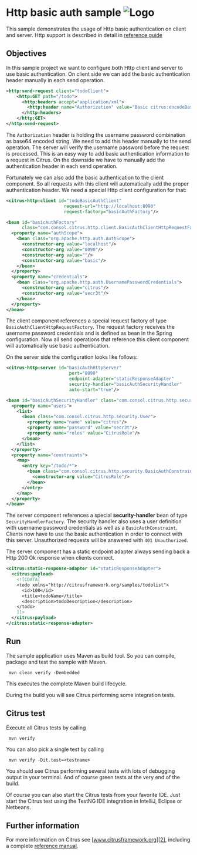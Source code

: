 Http basic auth sample ![Logo][1]
==============

This sample demonstrates the usage of Http basic authentication on client and server. Http support is described in detail in [reference guide][4]

Objectives
---------

In this sample project we want to configure both Http client and server to use basic authentication. On client side we can add the basic authentication header manually in each send operation.

```xml
<http:send-request client="todoClient">
    <http:GET path="/todo">
      <http:headers accept="application/xml">
        <http:header name="Authorization" value="Basic citrus:encodeBase64('citrus:secr3t')"/>
      </http:headers>
    </http:GET>
</http:send-request>
```
        
The `Authorization` header is holding the username password combination as base64 encoded string. We need to add this header manually to the send operation. The server will verify the username password
before the request is processed. This is an easy way to add basic authentication information to a request in Citrus. On the downside we have to manually add the authentication header in each send operation.

Fortunately we can also add the basic authentication to the client component. So all requests with this client will automatically add the proper authentication header. We need a special Http client configuration for that:

```xml
<citrus-http:client id="todoBasicAuthClient"
                      request-url="http://localhost:8090"
                      request-factory="basicAuthFactory"/>

<bean id="basicAuthFactory"
      class="com.consol.citrus.http.client.BasicAuthClientHttpRequestFactory">
  <property name="authScope">
    <bean class="org.apache.http.auth.AuthScope">
      <constructor-arg value="localhost"/>
      <constructor-arg value="8090"/>
      <constructor-arg value=""/>
      <constructor-arg value="basic"/>
    </bean>
  </property>
  <property name="credentials">
    <bean class="org.apache.http.auth.UsernamePasswordCredentials">
      <constructor-arg value="citrus"/>
      <constructor-arg value="secr3t"/>
    </bean>
  </property>
</bean>
```
    
The client component references a special request factory of type `BasicAuthClientHttpRequestFactory`. The request factory receives the username password credentials and is defined as bean in the
Spring configuration. Now all send operations that reference this client component will automatically use basic authentication. 
    
On the server side the configuration looks like follows:
        
```xml
<citrus-http:server id="basicAuthHttpServer"
                        port="8090"
                        endpoint-adapter="staticResponseAdapter"
                        security-handler="basicAuthSecurityHandler"
                        auto-start="true"/>

<bean id="basicAuthSecurityHandler" class="com.consol.citrus.http.security.SecurityHandlerFactory">
  <property name="users">
    <list>
      <bean class="com.consol.citrus.http.security.User">
        <property name="name" value="citrus"/>
        <property name="password" value="secr3t"/>
        <property name="roles" value="CitrusRole"/>
      </bean>
    </list>
  </property>
  <property name="constraints">
    <map>
      <entry key="/todo/*">
        <bean class="com.consol.citrus.http.security.BasicAuthConstraint">
          <constructor-arg value="CitrusRole"/>
        </bean>
      </entry>
    </map>
  </property>
</bean>        
```
        
The server component references a special **security-handler** bean of type `SecurityHandlerFactory`. The security handler also uses a user definition with username password credentials as well as a `BasicAuthConstraint`. 
Clients now have to use the basic authentication in order to connect with this server. Unauthorized requests will be answered with `401 Unauthorized`.
       
The server component has a static endpoint adapter always sending back a Http 200 Ok response when clients connect.

```xml
<citrus:static-response-adapter id="staticResponseAdapter">
  <citrus:payload>
    <![CDATA[
    <todo xmlns="http://citrusframework.org/samples/todolist">
      <id>100</id>
      <title>todoName</title>
      <description>todoDescription</description>
    </todo>
    ]]>
  </citrus:payload>
</citrus:static-response-adapter>
```
       
Run
---------

The sample application uses Maven as build tool. So you can compile, package and test the
sample with Maven.
 
     mvn clean verify -Dembedded
    
This executes the complete Maven build lifecycle.

During the build you will see Citrus performing some integration tests.

Citrus test
---------

Execute all Citrus tests by calling

     mvn verify

You can also pick a single test by calling

     mvn verify -Dit.test=<testname>

You should see Citrus performing several tests with lots of debugging output in your terminal. 
And of course green tests at the very end of the build.

Of course you can also start the Citrus tests from your favorite IDE.
Just start the Citrus test using the TestNG IDE integration in IntelliJ, Eclipse or Netbeans.

Further information
---------

For more information on Citrus see [www.citrusframework.org][2], including
a complete [reference manual][3].

 [1]: https://citrusframework.org/img/brand-logo.png "Citrus"
 [2]: https://citrusframework.org
 [3]: https://citrusframework.org/reference/html/
 [4]: https://citrusframework.org/reference/html#http
